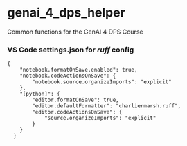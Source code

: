 # genai_4_dps_helper
Common functions for the GenAI 4 DPS Course


### VS Code settings.json for _ruff_ config
```
{
    "notebook.formatOnSave.enabled": true,
    "notebook.codeActionsOnSave": {
        "notebook.source.organizeImports": "explicit"
    },
    "[python]": {
        "editor.formatOnSave": true,
        "editor.defaultFormatter": "charliermarsh.ruff",
        "editor.codeActionsOnSave": {
            "source.organizeImports": "explicit"
        }
    }
  }
  ```